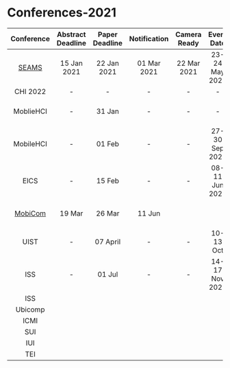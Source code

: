 # Conferences-2021

| Conference | Abstract Deadline | Paper Deadline | Notification | Camera Ready | Event Date | Event Location |
|:---:         |:---:  |:---:  |:---:  |:---:  |:---:  |---    |
| [SEAMS](https://conf.researchr.org/home/seams-2021) | 15 Jan 2021 | 22 Jan 2021 | 01 Mar 2021 | 22 Mar 2021 | 23-24 May 2021 | :es: Madrid, Spain|
| CHI 2022  | - | - | - | - | - | :us: USA |
| MoblieHCI | - | 31 Jan | - | - | - | :canada: Vancouver,BC Canada |
| MobileHCI | - | 01 Feb | - | - | 27-30 Sep 2021 | :fr: Toulouse, France |
| EICS      | - | 15 Feb | - | - | 08-11 Jun 2021 | :netherlands: Eindhoven, Netherlands |
| [MobiCom](https://sigmobile.org/mobicom/2021/)   | 19 Mar | 26 Mar | 11 Jun||| :us: New Orleans,LA USA|
| UIST      | - | 07 April | - | - | 10-13 Oct | :us: San Diego, USA |
| ISS       | - | 01 Jul | - | - | 14-17 Nov 2021 | :poland: Lodz, Poland |
| ISS       |||||||
| Ubicomp   |||||||
| ICMI      |||||||
| SUI       |||||||
| IUI       |||||||
| TEI       |||||||



